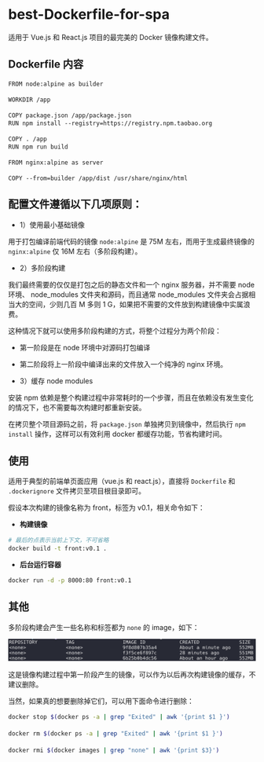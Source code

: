 # best-Dockerfile-for-spa

适用于 Vue.js 和 React.js 项目的最完美的 Docker 镜像构建文件。


## Dockerfile 内容

```docker
FROM node:alpine as builder

WORKDIR /app

COPY package.json /app/package.json
RUN npm install --registry=https://registry.npm.taobao.org

COPY . /app
RUN npm run build

FROM nginx:alpine as server

COPY --from=builder /app/dist /usr/share/nginx/html
```


## 配置文件遵循以下几项原则：

+ 1）使用最小基础镜像

用于打包编译前端代码的镜像 `node:alpine` 是 75M 左右，而用于生成最终镜像的 `nginx:alpine` 仅 16M 左右（多阶段构建）。

+ 2）多阶段构建

我们最终需要的仅仅是打包之后的静态文件和一个 nginx 服务器，并不需要 node 环境、 node_modules 文件夹和源码，而且通常 node_modules 文件夹会占据相当大的空间，少则几百 M 多则 1 G，如果把不需要的文件放到构建镜像中实属浪费。

这种情况下就可以使用多阶段构建的方式，将整个过程分为两个阶段：
  + 第一阶段是在 node 环境中对源码打包编译
  + 第二阶段将上一阶段中编译出来的文件放入一个纯净的 nginx 环境。

+ 3）缓存 node modules

安装 npm 依赖是整个构建过程中非常耗时的一个步骤，而且在依赖没有发生变化的情况下，也不需要每次构建时都重新安装。

在拷贝整个项目源码之前，将 `package.json` 单独拷贝到镜像中，然后执行 `npm install` 操作，这样可以有效利用 docker 都缓存功能，节省构建时间。



## 使用

适用于典型的前端单页面应用（vue.js 和 react.js），直接将 `Dockerfile` 和 `.dockerignore` 文件拷贝至项目根目录即可。

假设本次构建的镜像名称为 front，标签为 v0.1，相关命令如下：

+ **构建镜像**

```bash
# 最后的点表示当前上下文，不可省略
docker build -t front:v0.1 .
```

+ **后台运行容器**

```bash
docker run -d -p 8000:80 front:v0.1
```

## 其他

多阶段构建会产生一些名称和标签都为 `none` 的 image，如下：

![none](./assets/docker-none.png)

这是镜像构建过程中第一阶段产生的镜像，可以作为以后再次构建镜像的缓存，不建议删除。

当然，如果真的想要删除掉它们，可以用下面命令进行删除：

```bash
docker stop $(docker ps -a | grep "Exited" | awk '{print $1 }')

docker rm $(docker ps -a | grep "Exited" | awk '{print $1 }')

docker rmi $(docker images | grep "none" | awk '{print $3}')
```
